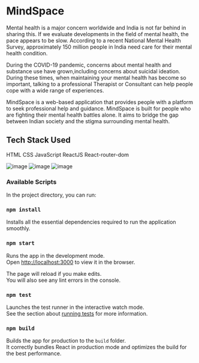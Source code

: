 # MindSpace

Mental health is a major concern worldwide and India is not far behind in sharing this. If we evaluate developments in the field of mental health, 
the pace appears to be slow. According to a recent National Mental Health Survey, approximately 150 million people in India need care for their mental
health condition.

During the COVID-19 pandemic, concerns about mental health and substance use have grown,including concerns about suicidal ideation. During these times, 
when maintaining your mental health has become so important, talking to a professional Therapist or Consultant can help people cope with a wide range of 
experiences.

MindSpace is a web-based application that provides people with a platform to seek professional help and guidance. MindSpace is built for people who are fighting their mental health battles alone. It aims to bridge
the gap between Indian society and the stigma surrounding mental health.

## Tech Stack Used
HTML
CSS
JavaScript
ReactJS
React-router-dom

![image](https://user-images.githubusercontent.com/56078582/143287103-f0dd23d3-0dd3-4b3d-9cf0-d3b416dc4471.png)
![image](https://user-images.githubusercontent.com/56078582/143288599-385d0271-0d24-45af-a088-67a10113955a.png)
![image](https://user-images.githubusercontent.com/56078582/143288903-6a1e5b75-884f-4de5-9f1a-afdcc1fb45b2.png)


### Available Scripts

In the project directory, you can run:
### `npm install`
Installs all the essential dependencies required to run the application smoothly.

### `npm start`

Runs the app in the development mode.\
Open [http://localhost:3000](http://localhost:3000) to view it in the browser.

The page will reload if you make edits.\
You will also see any lint errors in the console.

### `npm test`

Launches the test runner in the interactive watch mode.\
See the section about [running tests](https://facebook.github.io/create-react-app/docs/running-tests) for more information.

### `npm build`

Builds the app for production to the `build` folder.\
It correctly bundles React in production mode and optimizes the build for the best performance.
